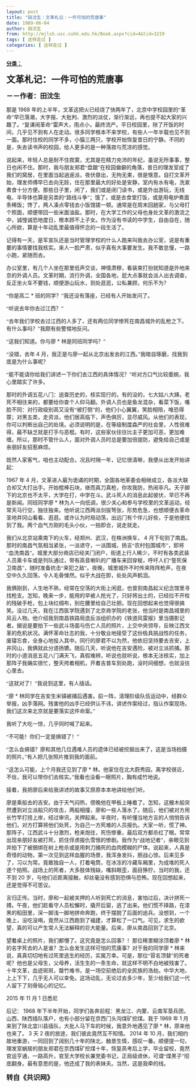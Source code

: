 ```yaml
---
layout: post
title: "田沈生：文革札记：一件可怕的荒唐事"
date: 1989-06-04
author: 田沈生
from: http://mjlsh.usc.cuhk.edu.hk/Book.aspx?cid=4&tid=3219
tags: [ 这样走过 ]
categories: [ 这样走过 ]
---
```


<div style="margin: 15px 10px 10px 0px;">
 <div>
  <span id="ctl00_ContentPlaceHolder1_chapter1_SubjectLabel" style="font-weight:bold;text-decoration:underline;">
   分类：
  </span>
 </div>
 <!--[if gte mso 9]><xml>
 <o:OfficeDocumentSettings>
  <o:AllowPNG/>
  <o:PixelsPerInch>96</o:PixelsPerInch>
 </o:OfficeDocumentSettings>
</xml><![endif]-->
 <!--[if gte mso 9]><xml>
 <w:WordDocument>
  <w:View>Normal</w:View>
  <w:Zoom>0</w:Zoom>
  <w:TrackMoves/>
  <w:TrackFormatting/>
  <w:PunctuationKerning/>
  <w:ValidateAgainstSchemas/>
  <w:SaveIfXMLInvalid>false</w:SaveIfXMLInvalid>
  <w:IgnoreMixedContent>false</w:IgnoreMixedContent>
  <w:AlwaysShowPlaceholderText>false</w:AlwaysShowPlaceholderText>
  <w:DoNotPromoteQF/>
  <w:LidThemeOther>EN-US</w:LidThemeOther>
  <w:LidThemeAsian>JA</w:LidThemeAsian>
  <w:LidThemeComplexScript>X-NONE</w:LidThemeComplexScript>
  <w:Compatibility>
   <w:BreakWrappedTables/>
   <w:SnapToGridInCell/>
   <w:WrapTextWithPunct/>
   <w:UseAsianBreakRules/>
   <w:DontGrowAutofit/>
   <w:SplitPgBreakAndParaMark/>
   <w:EnableOpenTypeKerning/>
   <w:DontFlipMirrorIndents/>
   <w:OverrideTableStyleHps/>
   <w:UseFELayout/>
  </w:Compatibility>
  <m:mathPr>
   <m:mathFont m:val="Cambria Math"/>
   <m:brkBin m:val="before"/>
   <m:brkBinSub m:val="&#45;-"/>
   <m:smallFrac m:val="off"/>
   <m:dispDef/>
   <m:lMargin m:val="0"/>
   <m:rMargin m:val="0"/>
   <m:defJc m:val="centerGroup"/>
   <m:wrapIndent m:val="1440"/>
   <m:intLim m:val="subSup"/>
   <m:naryLim m:val="undOvr"/>
  </m:mathPr></w:WordDocument>
</xml><![endif]-->
 <!--[if gte mso 9]><xml>
 <w:LatentStyles DefLockedState="false" DefUnhideWhenUsed="true"
  DefSemiHidden="true" DefQFormat="false" DefPriority="99"
  LatentStyleCount="276">
  <w:LsdException Locked="false" Priority="0" SemiHidden="false"
   UnhideWhenUsed="false" QFormat="true" Name="Normal"/>
  <w:LsdException Locked="false" Priority="9" SemiHidden="false"
   UnhideWhenUsed="false" QFormat="true" Name="heading 1"/>
  <w:LsdException Locked="false" Priority="9" QFormat="true" Name="heading 2"/>
  <w:LsdException Locked="false" Priority="9" QFormat="true" Name="heading 3"/>
  <w:LsdException Locked="false" Priority="9" QFormat="true" Name="heading 4"/>
  <w:LsdException Locked="false" Priority="9" QFormat="true" Name="heading 5"/>
  <w:LsdException Locked="false" Priority="9" QFormat="true" Name="heading 6"/>
  <w:LsdException Locked="false" Priority="9" QFormat="true" Name="heading 7"/>
  <w:LsdException Locked="false" Priority="9" QFormat="true" Name="heading 8"/>
  <w:LsdException Locked="false" Priority="9" QFormat="true" Name="heading 9"/>
  <w:LsdException Locked="false" Priority="39" Name="toc 1"/>
  <w:LsdException Locked="false" Priority="39" Name="toc 2"/>
  <w:LsdException Locked="false" Priority="39" Name="toc 3"/>
  <w:LsdException Locked="false" Priority="39" Name="toc 4"/>
  <w:LsdException Locked="false" Priority="39" Name="toc 5"/>
  <w:LsdException Locked="false" Priority="39" Name="toc 6"/>
  <w:LsdException Locked="false" Priority="39" Name="toc 7"/>
  <w:LsdException Locked="false" Priority="39" Name="toc 8"/>
  <w:LsdException Locked="false" Priority="39" Name="toc 9"/>
  <w:LsdException Locked="false" Priority="0" Name="header"/>
  <w:LsdException Locked="false" Priority="0" Name="footer"/>
  <w:LsdException Locked="false" Priority="35" QFormat="true" Name="caption"/>
  <w:LsdException Locked="false" Priority="10" SemiHidden="false"
   UnhideWhenUsed="false" QFormat="true" Name="Title"/>
  <w:LsdException Locked="false" Priority="0" Name="Default Paragraph Font"/>
  <w:LsdException Locked="false" Priority="0" Name="Body Text"/>
  <w:LsdException Locked="false" Priority="0" Name="Body Text Indent"/>
  <w:LsdException Locked="false" Priority="11" SemiHidden="false"
   UnhideWhenUsed="false" QFormat="true" Name="Subtitle"/>
  <w:LsdException Locked="false" Priority="0" Name="Date"/>
  <w:LsdException Locked="false" Priority="0" Name="Body Text Indent 2"/>
  <w:LsdException Locked="false" Priority="0" Name="Body Text Indent 3"/>
  <w:LsdException Locked="false" Priority="22" SemiHidden="false"
   UnhideWhenUsed="false" QFormat="true" Name="Strong"/>
  <w:LsdException Locked="false" Priority="20" SemiHidden="false"
   UnhideWhenUsed="false" QFormat="true" Name="Emphasis"/>
  <w:LsdException Locked="false" Priority="0" Name="No List"/>
  <w:LsdException Locked="false" Priority="59" SemiHidden="false"
   UnhideWhenUsed="false" Name="Table Grid"/>
  <w:LsdException Locked="false" UnhideWhenUsed="false" Name="Placeholder Text"/>
  <w:LsdException Locked="false" Priority="1" SemiHidden="false"
   UnhideWhenUsed="false" QFormat="true" Name="No Spacing"/>
  <w:LsdException Locked="false" Priority="60" SemiHidden="false"
   UnhideWhenUsed="false" Name="Light Shading"/>
  <w:LsdException Locked="false" Priority="61" SemiHidden="false"
   UnhideWhenUsed="false" Name="Light List"/>
  <w:LsdException Locked="false" Priority="62" SemiHidden="false"
   UnhideWhenUsed="false" Name="Light Grid"/>
  <w:LsdException Locked="false" Priority="63" SemiHidden="false"
   UnhideWhenUsed="false" Name="Medium Shading 1"/>
  <w:LsdException Locked="false" Priority="64" SemiHidden="false"
   UnhideWhenUsed="false" Name="Medium Shading 2"/>
  <w:LsdException Locked="false" Priority="65" SemiHidden="false"
   UnhideWhenUsed="false" Name="Medium List 1"/>
  <w:LsdException Locked="false" Priority="66" SemiHidden="false"
   UnhideWhenUsed="false" Name="Medium List 2"/>
  <w:LsdException Locked="false" Priority="67" SemiHidden="false"
   UnhideWhenUsed="false" Name="Medium Grid 1"/>
  <w:LsdException Locked="false" Priority="68" SemiHidden="false"
   UnhideWhenUsed="false" Name="Medium Grid 2"/>
  <w:LsdException Locked="false" Priority="69" SemiHidden="false"
   UnhideWhenUsed="false" Name="Medium Grid 3"/>
  <w:LsdException Locked="false" Priority="70" SemiHidden="false"
   UnhideWhenUsed="false" Name="Dark List"/>
  <w:LsdException Locked="false" Priority="71" SemiHidden="false"
   UnhideWhenUsed="false" Name="Colorful Shading"/>
  <w:LsdException Locked="false" Priority="72" SemiHidden="false"
   UnhideWhenUsed="false" Name="Colorful List"/>
  <w:LsdException Locked="false" Priority="73" SemiHidden="false"
   UnhideWhenUsed="false" Name="Colorful Grid"/>
  <w:LsdException Locked="false" Priority="60" SemiHidden="false"
   UnhideWhenUsed="false" Name="Light Shading Accent 1"/>
  <w:LsdException Locked="false" Priority="61" SemiHidden="false"
   UnhideWhenUsed="false" Name="Light List Accent 1"/>
  <w:LsdException Locked="false" Priority="62" SemiHidden="false"
   UnhideWhenUsed="false" Name="Light Grid Accent 1"/>
  <w:LsdException Locked="false" Priority="63" SemiHidden="false"
   UnhideWhenUsed="false" Name="Medium Shading 1 Accent 1"/>
  <w:LsdException Locked="false" Priority="64" SemiHidden="false"
   UnhideWhenUsed="false" Name="Medium Shading 2 Accent 1"/>
  <w:LsdException Locked="false" Priority="65" SemiHidden="false"
   UnhideWhenUsed="false" Name="Medium List 1 Accent 1"/>
  <w:LsdException Locked="false" UnhideWhenUsed="false" Name="Revision"/>
  <w:LsdException Locked="false" Priority="34" SemiHidden="false"
   UnhideWhenUsed="false" QFormat="true" Name="List Paragraph"/>
  <w:LsdException Locked="false" Priority="29" SemiHidden="false"
   UnhideWhenUsed="false" QFormat="true" Name="Quote"/>
  <w:LsdException Locked="false" Priority="30" SemiHidden="false"
   UnhideWhenUsed="false" QFormat="true" Name="Intense Quote"/>
  <w:LsdException Locked="false" Priority="66" SemiHidden="false"
   UnhideWhenUsed="false" Name="Medium List 2 Accent 1"/>
  <w:LsdException Locked="false" Priority="67" SemiHidden="false"
   UnhideWhenUsed="false" Name="Medium Grid 1 Accent 1"/>
  <w:LsdException Locked="false" Priority="68" SemiHidden="false"
   UnhideWhenUsed="false" Name="Medium Grid 2 Accent 1"/>
  <w:LsdException Locked="false" Priority="69" SemiHidden="false"
   UnhideWhenUsed="false" Name="Medium Grid 3 Accent 1"/>
  <w:LsdException Locked="false" Priority="70" SemiHidden="false"
   UnhideWhenUsed="false" Name="Dark List Accent 1"/>
  <w:LsdException Locked="false" Priority="71" SemiHidden="false"
   UnhideWhenUsed="false" Name="Colorful Shading Accent 1"/>
  <w:LsdException Locked="false" Priority="72" SemiHidden="false"
   UnhideWhenUsed="false" Name="Colorful List Accent 1"/>
  <w:LsdException Locked="false" Priority="73" SemiHidden="false"
   UnhideWhenUsed="false" Name="Colorful Grid Accent 1"/>
  <w:LsdException Locked="false" Priority="60" SemiHidden="false"
   UnhideWhenUsed="false" Name="Light Shading Accent 2"/>
  <w:LsdException Locked="false" Priority="61" SemiHidden="false"
   UnhideWhenUsed="false" Name="Light List Accent 2"/>
  <w:LsdException Locked="false" Priority="62" SemiHidden="false"
   UnhideWhenUsed="false" Name="Light Grid Accent 2"/>
  <w:LsdException Locked="false" Priority="63" SemiHidden="false"
   UnhideWhenUsed="false" Name="Medium Shading 1 Accent 2"/>
  <w:LsdException Locked="false" Priority="64" SemiHidden="false"
   UnhideWhenUsed="false" Name="Medium Shading 2 Accent 2"/>
  <w:LsdException Locked="false" Priority="65" SemiHidden="false"
   UnhideWhenUsed="false" Name="Medium List 1 Accent 2"/>
  <w:LsdException Locked="false" Priority="66" SemiHidden="false"
   UnhideWhenUsed="false" Name="Medium List 2 Accent 2"/>
  <w:LsdException Locked="false" Priority="67" SemiHidden="false"
   UnhideWhenUsed="false" Name="Medium Grid 1 Accent 2"/>
  <w:LsdException Locked="false" Priority="68" SemiHidden="false"
   UnhideWhenUsed="false" Name="Medium Grid 2 Accent 2"/>
  <w:LsdException Locked="false" Priority="69" SemiHidden="false"
   UnhideWhenUsed="false" Name="Medium Grid 3 Accent 2"/>
  <w:LsdException Locked="false" Priority="70" SemiHidden="false"
   UnhideWhenUsed="false" Name="Dark List Accent 2"/>
  <w:LsdException Locked="false" Priority="71" SemiHidden="false"
   UnhideWhenUsed="false" Name="Colorful Shading Accent 2"/>
  <w:LsdException Locked="false" Priority="72" SemiHidden="false"
   UnhideWhenUsed="false" Name="Colorful List Accent 2"/>
  <w:LsdException Locked="false" Priority="73" SemiHidden="false"
   UnhideWhenUsed="false" Name="Colorful Grid Accent 2"/>
  <w:LsdException Locked="false" Priority="60" SemiHidden="false"
   UnhideWhenUsed="false" Name="Light Shading Accent 3"/>
  <w:LsdException Locked="false" Priority="61" SemiHidden="false"
   UnhideWhenUsed="false" Name="Light List Accent 3"/>
  <w:LsdException Locked="false" Priority="62" SemiHidden="false"
   UnhideWhenUsed="false" Name="Light Grid Accent 3"/>
  <w:LsdException Locked="false" Priority="63" SemiHidden="false"
   UnhideWhenUsed="false" Name="Medium Shading 1 Accent 3"/>
  <w:LsdException Locked="false" Priority="64" SemiHidden="false"
   UnhideWhenUsed="false" Name="Medium Shading 2 Accent 3"/>
  <w:LsdException Locked="false" Priority="65" SemiHidden="false"
   UnhideWhenUsed="false" Name="Medium List 1 Accent 3"/>
  <w:LsdException Locked="false" Priority="66" SemiHidden="false"
   UnhideWhenUsed="false" Name="Medium List 2 Accent 3"/>
  <w:LsdException Locked="false" Priority="67" SemiHidden="false"
   UnhideWhenUsed="false" Name="Medium Grid 1 Accent 3"/>
  <w:LsdException Locked="false" Priority="68" SemiHidden="false"
   UnhideWhenUsed="false" Name="Medium Grid 2 Accent 3"/>
  <w:LsdException Locked="false" Priority="69" SemiHidden="false"
   UnhideWhenUsed="false" Name="Medium Grid 3 Accent 3"/>
  <w:LsdException Locked="false" Priority="70" SemiHidden="false"
   UnhideWhenUsed="false" Name="Dark List Accent 3"/>
  <w:LsdException Locked="false" Priority="71" SemiHidden="false"
   UnhideWhenUsed="false" Name="Colorful Shading Accent 3"/>
  <w:LsdException Locked="false" Priority="72" SemiHidden="false"
   UnhideWhenUsed="false" Name="Colorful List Accent 3"/>
  <w:LsdException Locked="false" Priority="73" SemiHidden="false"
   UnhideWhenUsed="false" Name="Colorful Grid Accent 3"/>
  <w:LsdException Locked="false" Priority="60" SemiHidden="false"
   UnhideWhenUsed="false" Name="Light Shading Accent 4"/>
  <w:LsdException Locked="false" Priority="61" SemiHidden="false"
   UnhideWhenUsed="false" Name="Light List Accent 4"/>
  <w:LsdException Locked="false" Priority="62" SemiHidden="false"
   UnhideWhenUsed="false" Name="Light Grid Accent 4"/>
  <w:LsdException Locked="false" Priority="63" SemiHidden="false"
   UnhideWhenUsed="false" Name="Medium Shading 1 Accent 4"/>
  <w:LsdException Locked="false" Priority="64" SemiHidden="false"
   UnhideWhenUsed="false" Name="Medium Shading 2 Accent 4"/>
  <w:LsdException Locked="false" Priority="65" SemiHidden="false"
   UnhideWhenUsed="false" Name="Medium List 1 Accent 4"/>
  <w:LsdException Locked="false" Priority="66" SemiHidden="false"
   UnhideWhenUsed="false" Name="Medium List 2 Accent 4"/>
  <w:LsdException Locked="false" Priority="67" SemiHidden="false"
   UnhideWhenUsed="false" Name="Medium Grid 1 Accent 4"/>
  <w:LsdException Locked="false" Priority="68" SemiHidden="false"
   UnhideWhenUsed="false" Name="Medium Grid 2 Accent 4"/>
  <w:LsdException Locked="false" Priority="69" SemiHidden="false"
   UnhideWhenUsed="false" Name="Medium Grid 3 Accent 4"/>
  <w:LsdException Locked="false" Priority="70" SemiHidden="false"
   UnhideWhenUsed="false" Name="Dark List Accent 4"/>
  <w:LsdException Locked="false" Priority="71" SemiHidden="false"
   UnhideWhenUsed="false" Name="Colorful Shading Accent 4"/>
  <w:LsdException Locked="false" Priority="72" SemiHidden="false"
   UnhideWhenUsed="false" Name="Colorful List Accent 4"/>
  <w:LsdException Locked="false" Priority="73" SemiHidden="false"
   UnhideWhenUsed="false" Name="Colorful Grid Accent 4"/>
  <w:LsdException Locked="false" Priority="60" SemiHidden="false"
   UnhideWhenUsed="false" Name="Light Shading Accent 5"/>
  <w:LsdException Locked="false" Priority="61" SemiHidden="false"
   UnhideWhenUsed="false" Name="Light List Accent 5"/>
  <w:LsdException Locked="false" Priority="62" SemiHidden="false"
   UnhideWhenUsed="false" Name="Light Grid Accent 5"/>
  <w:LsdException Locked="false" Priority="63" SemiHidden="false"
   UnhideWhenUsed="false" Name="Medium Shading 1 Accent 5"/>
  <w:LsdException Locked="false" Priority="64" SemiHidden="false"
   UnhideWhenUsed="false" Name="Medium Shading 2 Accent 5"/>
  <w:LsdException Locked="false" Priority="65" SemiHidden="false"
   UnhideWhenUsed="false" Name="Medium List 1 Accent 5"/>
  <w:LsdException Locked="false" Priority="66" SemiHidden="false"
   UnhideWhenUsed="false" Name="Medium List 2 Accent 5"/>
  <w:LsdException Locked="false" Priority="67" SemiHidden="false"
   UnhideWhenUsed="false" Name="Medium Grid 1 Accent 5"/>
  <w:LsdException Locked="false" Priority="68" SemiHidden="false"
   UnhideWhenUsed="false" Name="Medium Grid 2 Accent 5"/>
  <w:LsdException Locked="false" Priority="69" SemiHidden="false"
   UnhideWhenUsed="false" Name="Medium Grid 3 Accent 5"/>
  <w:LsdException Locked="false" Priority="70" SemiHidden="false"
   UnhideWhenUsed="false" Name="Dark List Accent 5"/>
  <w:LsdException Locked="false" Priority="71" SemiHidden="false"
   UnhideWhenUsed="false" Name="Colorful Shading Accent 5"/>
  <w:LsdException Locked="false" Priority="72" SemiHidden="false"
   UnhideWhenUsed="false" Name="Colorful List Accent 5"/>
  <w:LsdException Locked="false" Priority="73" SemiHidden="false"
   UnhideWhenUsed="false" Name="Colorful Grid Accent 5"/>
  <w:LsdException Locked="false" Priority="60" SemiHidden="false"
   UnhideWhenUsed="false" Name="Light Shading Accent 6"/>
  <w:LsdException Locked="false" Priority="61" SemiHidden="false"
   UnhideWhenUsed="false" Name="Light List Accent 6"/>
  <w:LsdException Locked="false" Priority="62" SemiHidden="false"
   UnhideWhenUsed="false" Name="Light Grid Accent 6"/>
  <w:LsdException Locked="false" Priority="63" SemiHidden="false"
   UnhideWhenUsed="false" Name="Medium Shading 1 Accent 6"/>
  <w:LsdException Locked="false" Priority="64" SemiHidden="false"
   UnhideWhenUsed="false" Name="Medium Shading 2 Accent 6"/>
  <w:LsdException Locked="false" Priority="65" SemiHidden="false"
   UnhideWhenUsed="false" Name="Medium List 1 Accent 6"/>
  <w:LsdException Locked="false" Priority="66" SemiHidden="false"
   UnhideWhenUsed="false" Name="Medium List 2 Accent 6"/>
  <w:LsdException Locked="false" Priority="67" SemiHidden="false"
   UnhideWhenUsed="false" Name="Medium Grid 1 Accent 6"/>
  <w:LsdException Locked="false" Priority="68" SemiHidden="false"
   UnhideWhenUsed="false" Name="Medium Grid 2 Accent 6"/>
  <w:LsdException Locked="false" Priority="69" SemiHidden="false"
   UnhideWhenUsed="false" Name="Medium Grid 3 Accent 6"/>
  <w:LsdException Locked="false" Priority="70" SemiHidden="false"
   UnhideWhenUsed="false" Name="Dark List Accent 6"/>
  <w:LsdException Locked="false" Priority="71" SemiHidden="false"
   UnhideWhenUsed="false" Name="Colorful Shading Accent 6"/>
  <w:LsdException Locked="false" Priority="72" SemiHidden="false"
   UnhideWhenUsed="false" Name="Colorful List Accent 6"/>
  <w:LsdException Locked="false" Priority="73" SemiHidden="false"
   UnhideWhenUsed="false" Name="Colorful Grid Accent 6"/>
  <w:LsdException Locked="false" Priority="19" SemiHidden="false"
   UnhideWhenUsed="false" QFormat="true" Name="Subtle Emphasis"/>
  <w:LsdException Locked="false" Priority="21" SemiHidden="false"
   UnhideWhenUsed="false" QFormat="true" Name="Intense Emphasis"/>
  <w:LsdException Locked="false" Priority="31" SemiHidden="false"
   UnhideWhenUsed="false" QFormat="true" Name="Subtle Reference"/>
  <w:LsdException Locked="false" Priority="32" SemiHidden="false"
   UnhideWhenUsed="false" QFormat="true" Name="Intense Reference"/>
  <w:LsdException Locked="false" Priority="33" SemiHidden="false"
   UnhideWhenUsed="false" QFormat="true" Name="Book Title"/>
  <w:LsdException Locked="false" Priority="37" Name="Bibliography"/>
  <w:LsdException Locked="false" Priority="39" QFormat="true" Name="TOC Heading"/>
 </w:LatentStyles>
</xml><![endif]-->
 <!--[if gte mso 10]>
<style>
 /* Style Definitions */
table.MsoNormalTable
	{mso-style-name:"Table Normal";
	mso-tstyle-rowband-size:0;
	mso-tstyle-colband-size:0;
	mso-style-noshow:yes;
	mso-style-priority:99;
	mso-style-parent:"";
	mso-padding-alt:0in 5.4pt 0in 5.4pt;
	mso-para-margin:0in;
	mso-para-margin-bottom:.0001pt;
	mso-pagination:widow-orphan;
	font-size:10.0pt;
	font-family:"Times New Roman";}
</style>
<![endif]-->
 <!--StartFragment-->
 <p class="MsoNormal">
  <o:p>
   <b>
    <font size="4">
    </font>
   </b>
  </o:p>
 </p>
 <p class="MsoNormal">
  <b>
   <span lang="ZH-CN" style="font-family: 宋体;">
    <font size="5">
     文革札记：一件可怕的荒唐事
    </font>
   </span>
   <font size="4">
    <o:p>
    </o:p>
   </font>
  </b>
 </p>
 <p class="MsoNormal">
  <span lang="ZH-CN" style='font-family:宋体;mso-ascii-font-family:
"Times New Roman"'>
   <b>
    <font size="4">
     －－作者：田沈生
    </font>
   </b>
  </span>
  <o:p>
  </o:p>
 </p>
 <p class="MsoNormal">
  <o:p>
  </o:p>
 </p>
 <p class="MsoNormal">
  <span lang="ZH-CN" style='font-family:宋体;mso-ascii-font-family:
"Times New Roman"'>
   那是
  </span>
  1968
  <span lang="ZH-CN" style='font-family:宋体;
mso-ascii-font-family:"Times New Roman"'>
   年的上半年，文革这把火已经烧了快两年了，北京中学校园里的“革命”早已落潮，大字报、大批判、激烈的派仗，渐行渐远，再也提不起大家的兴趣了。“复课闹革命”雷声大，雨点小，最终流产。平日校园里，除了开饭的时间，几乎见不到有人在走动。很多同学根本不来学校，有些人一年半载也见不到一面。那时住校的同学不多，小猫三两只，学校开始恢复昔日的宁静。不同的是，失去读书声的校园，给人更多的是一种落寂与荒凉的感觉。
  </span>
  <o:p>
  </o:p>
 </p>
 <p class="MsoNormal">
  <span lang="ZH-CN" style='font-family:宋体;mso-ascii-font-family:
"Times New Roman"'>
   说起来，年轻人总是耐不住寂寞，尤其是在精力充沛的年纪，虽说无所事事，整日也闲不住。那时，我与朋友郑君“盘踞”在校园偏僻的角落，昔日的理发室成了我们的窝居，在里面当起逍遥派，夜伏昼出，无拘无束，很是惬意。自打文革开始，理发师傅早已去向无踪，住在那里最大的好处是安静，室内有水有电，洗漱煮食十分方便。那些日子里，闲了，我们或是闭门读书，或是外出游玩，无线电、半导体也算是另类的“路线斗争”；饿了，或是去食堂打饭，或是用电炉煮面条稀饭；馋了，两人凑点零钱去小饭馆搓一顿。通常是在周末回趟家，与父母打个照面，顺便带回一些米面油盐。那时，在大学工作的父母也身处文革的激流之中，诚惶诚恐地度日，根本顾不上子女。作为没有书读的中学生，自由自在，随心所欲，算是十年动乱里最值得怀念的一段生活了。
  </span>
  <o:p>
  </o:p>
 </p>
 <p class="MsoNormal">
  <span lang="ZH-CN" style='font-family:宋体;mso-ascii-font-family:
"Times New Roman"'>
   记得有一天，是军宣队还是当时管理学校的什么人跑来叫我去办公室，说是有重要的事情要找我核实。来人一脸严肃，似乎真有大事要发生。我不敢怠慢，一路小跑，紧随而去。
  </span>
  <o:p>
  </o:p>
 </p>
 <p class="MsoNormal">
  <span lang="ZH-CN" style='font-family:宋体;mso-ascii-font-family:
"Times New Roman"'>
   办公室里，有几个人坐在那里低声交谈，神情肃穆，看装束打扮就知道是外地来京的外调人员。文革时期，流行外调，全国各地，屁大点事就会派人出去调查，反正坐火车不要钱，顺便游山玩水，到处逛逛，公私兼顾，何乐不为？
  </span>
  <o:p>
  </o:p>
 </p>
 <p class="MsoNormal">
  <span lang="ZH-CN" style='font-family:宋体;mso-ascii-font-family:
"Times New Roman"'>
   “你是高二
  </span>
  *
  <span lang="ZH-CN" style='font-family:宋体;
mso-ascii-font-family:"Times New Roman"'>
   班的同学？”我还没有落座，已经有人开始发问了。
  </span>
  <o:p>
  </o:p>
 </p>
 <p class="MsoNormal">
  <span lang="ZH-CN" style='font-family:宋体;mso-ascii-font-family:
"Times New Roman"'>
   “听说去年你去过江西？”
  </span>
  <o:p>
  </o:p>
 </p>
 <p class="MsoNormal">
  <span lang="ZH-CN" style='font-family:宋体;mso-ascii-font-family:
"Times New Roman"'>
   “去年我们学校去过江西的人多了，还有两位同学惨死在南昌城外的乱枪之下。有什么事吗？”我颇有些警惕地反问。
  </span>
  <o:p>
  </o:p>
 </p>
 <p class="MsoNormal">
  <span lang="ZH-CN" style='font-family:宋体;mso-ascii-font-family:
"Times New Roman"'>
   “这我们知道。你与廖
  </span>
  *
  <span lang="ZH-CN" style='font-family:宋体;
mso-ascii-font-family:"Times New Roman"'>
   林是同班同学吗？”
  </span>
  <o:p>
  </o:p>
 </p>
 <p class="MsoNormal">
  <span lang="ZH-CN" style='font-family:宋体;mso-ascii-font-family:
"Times New Roman"'>
   “没错，去年
  </span>
  4
  <span lang="ZH-CN" style='font-family:宋体;
mso-ascii-font-family:"Times New Roman"'>
   月，我正是与廖一起从北京出发去的江西。”我暗自琢磨，找我到底是为什么事呢？
  </span>
  <o:p>
  </o:p>
 </p>
 <p class="MsoNormal">
  <span lang="ZH-CN" style='font-family:宋体;mso-ascii-font-family:
"Times New Roman"'>
   “能不能请你给我们讲述一下你们去江西的具体情况？”听对方口气比较委婉，我心里踏实了许多。
  </span>
  <o:p>
  </o:p>
 </p>
 <p class="MsoNormal">
  <span lang="ZH-CN" style='font-family:宋体;mso-ascii-font-family:
"Times New Roman"'>
   那时的外调五花八门：追查历史的，核实现行的，有的没的，七大姑八大姨，老死不相往来的，都要给你查个人仰马翻。外调人员也是鱼龙混杂，看菜下饭，嘴脸不同：对行政级别高又没有“被打倒”的，他们小心翼翼，笑脸相陪，唯恐得罪；对黑五类，走资派，他们居高临下，声色俱厉，显尽威风。从他们的表现，你可以判断出自己的处境。必须说明的是，在等级制度森严的社会里，人性很难得，最不缺乏就是打手与恶棍。有时，这些家伙往往比主子更加可恶，更加难缠。所以，那时不管什么人，面对外调人员时总是要加倍提防，避免给自己或是亲朋好友招惹麻烦。
  </span>
  <o:p>
  </o:p>
 </p>
 <p class="MsoNormal">
  <span lang="ZH-CN" style='font-family:宋体;mso-ascii-font-family:
"Times New Roman"'>
   既然人家客气，咱也主动配合。况且时隔一年，记忆很清晰，我便从出发开始讲起：
  </span>
  <o:p>
  </o:p>
 </p>
 <p class="MsoNormal">
  1967
  <span lang="ZH-CN" style='font-family:宋体;mso-ascii-font-family:
"Times New Roman"'>
   年
  </span>
  4
  <span lang="ZH-CN" style='font-family:宋体;mso-ascii-font-family:
"Times New Roman"'>
   月，文革进入最为诡谲的时期，全国各地革委会相继成立，各派大联合却又大打出手。开始棍棒石块，继而真刀真枪，你攻我防，热闹非凡。天子脚下的北京也不太平，大学在打，中学在斗。武斗死人的消息此起彼伏，早已不再是新闻。同班同学廖
  </span>
  *
  <span lang="ZH-CN" style='font-family:宋体;mso-ascii-font-family:"Times New Roman"'>
   林为人一向低调，很少关心和参与学校里的文革运动，经常天马行空，独往独来。他听说江西两派剑拔弩张，形势危急，也想顺便去革命圣地井冈山看看、逛逛。或许认为时局动荡，出远门有个伴儿好些，于是他便找到了我。两个血气方刚的毛头小伙，一拍即合，说走就走。
  </span>
  <o:p>
  </o:p>
 </p>
 <p class="MsoNormal">
  <span lang="ZH-CN" style='font-family:宋体;mso-ascii-font-family:
"Times New Roman"'>
   我们从北京站乘南下的火车，经郑州、武汉，在株洲换车，
  </span>
  4
  <span lang="ZH-CN" style='font-family:宋体;mso-ascii-font-family:"Times New Roman"'>
   月下旬到了南昌。那时的南昌气氛相当紧张，一派退守，一派围城，扬言“农村包围城市”，即将“血洗南昌”。城里大部分商店已经关门闭户，街道上行人稀少，不时有各类武装人员乘卡车或是列队通过，带有高音喇叭的广播车来回穿梭，呼吁人们“誓死保卫南昌”，随时准备抗击“来犯之敌”。夜晚，城里城外不时传来阵阵枪声，在夜空中久久回荡，令人毛骨悚然。似乎大战在即，处处风声鹤泪。
  </span>
  <o:p>
  </o:p>
 </p>
 <p class="MsoNormal">
  <span lang="ZH-CN" style='font-family:宋体;mso-ascii-font-family:
"Times New Roman"'>
   我俩刚到，人生地不熟，经常在空荡的大街上闲逛，也曾到南昌起义纪念馆里寻找枪支。怎知，晚来一步，能用的早被人抢光了，只好将出土的，已经拉不开栓的残破手枪，包上块红绸布，别在腰里给自己壮胆。现在回想起来也觉得很搞笑。没过几天，我在江西医学院遇到了北京商学院的老张，他当时是南昌城里的风云人物。他介绍我到南昌铁路局造反派组织办的《铁道风雷报》里当摄影记者。据说是要拍下一些武斗场面与伤亡人员的照片，上交中央领导，反映江西文革的危机状况。满怀革命壮志的我，十分敬业地接受了这份极具挑战性的任务，废寝忘食，全身心地投入其中。同行的廖君不以为然，他依旧坚持要去吉安，上井冈山，我俩就此分道扬镳。随后几天，听说他在吉安遇险，被对立派抓捕。那时的小道消息五花八门满天飞，真假难辨，听说也就听说，根本无法核实，加上那阵子我确实很忙，整天挎着相机，开着吉普车到处跑，没时间细想，也就没往心里去。
  </span>
  <o:p>
  </o:p>
 </p>
 <p class="MsoNormal">
  <span lang="ZH-CN" style='font-family:宋体;mso-ascii-font-family:
"Times New Roman"'>
   “这就对了！”我说到这里，有人插话。
  </span>
  <o:p>
  </o:p>
 </p>
 <p class="MsoNormal">
  <span lang="ZH-CN" style='font-family:宋体;mso-ascii-font-family:
"Times New Roman"'>
   “廖
  </span>
  *
  <span lang="ZH-CN" style='font-family:宋体;mso-ascii-font-family:
"Times New Roman"'>
   林同学在吉安生米镇被捕后遇害。前一阵，清理阶级队伍运动中，经群众举报，凶手落网。残害他的凶手已经供认不讳，讲述作案经过，指认作案现场，我们这次来北京就是要落实这件命案。”
  </span>
  <o:p>
  </o:p>
 </p>
 <p class="MsoNormal">
  <span lang="ZH-CN" style='font-family:宋体;mso-ascii-font-family:
"Times New Roman"'>
   我听了大吃一惊，几乎同时喊了起来。
  </span>
  <o:p>
  </o:p>
 </p>
 <p class="MsoNormal">
  <span lang="ZH-CN" style='font-family:宋体;mso-ascii-font-family:
"Times New Roman"'>
   “不可能！你们一定是搞错了！”
  </span>
  <o:p>
  </o:p>
 </p>
 <p class="MsoNormal">
  <span lang="ZH-CN" style='font-family:宋体;mso-ascii-font-family:
"Times New Roman"'>
   “怎么会搞错？廖和其他几位遇难人员的遗体已经被挖掘出来了，这是当场拍摄的照片。”有人把几张照片推到我的面前。
  </span>
  <o:p>
  </o:p>
 </p>
 <p class="MsoNormal">
  <span lang="ZH-CN" style='font-family:宋体;mso-ascii-font-family:
"Times New Roman"'>
   “这怎么可能，上个月我还见到了廖
  </span>
  *
  <span lang="ZH-CN" style='font-family:
宋体;mso-ascii-font-family:"Times New Roman"'>
   林。他家住在北大蔚秀园，离学校很近，不信，我可以带你们去核实。”我看也没看一眼照片，胸有成竹地说。
  </span>
  <o:p>
  </o:p>
 </p>
 <p class="MsoNormal">
  <span lang="ZH-CN" style='font-family:宋体;mso-ascii-font-family:
"Times New Roman"'>
   接着，我把廖后来给我讲述的故事又原原本本地讲给他们听。
  </span>
  <o:p>
  </o:p>
 </p>
 <p class="MsoNormal">
  <span lang="ZH-CN" style='font-family:宋体;mso-ascii-font-family:
"Times New Roman"'>
   廖是乘船去的吉安。由于天气闷热，傍晚他在甲板上睡着了。怎知，这艘木船突然遭到对立派船只的攻击，两船相撞，廖和一些人落水了。随后，他们被对方用长竹竿打捞上岸，经过审讯，关押起来。半夜时，有听懂当地方言的人悄悄告诉他们，对方打算将他们处死，为自己一方死难的人员报仇。大家一听，慌了神。那阵子，江西武斗十分激烈，枪来炮往，死伤惨重，最后双方都杀红了眼。常常出现亲朋好友被打死，抓住俘虏报仇雪恨的惨剧。我作为“战地记者”，亲眼见到并拍下了被捆绑在树上枪杀或是用刺刀捅死的血肉模糊的尸体。说起来，人真是奇怪的动物，第一次见到这样血腥的场景，我浑身发抖，胆战心惊。后来见多了，习以为常。竟敢独自一人，打着电筒，在冰冻的冷藏车厢里，为成堆的死人逐个拍照。战场上的死者，大多肢体残缺，嘴斜眼歪，面目狰狞。当时的我，还不到
  </span>
  20
  <span lang="ZH-CN" style='font-family:宋体;mso-ascii-font-family:"Times New Roman"'>
   岁，与他们近距离接触，却丝毫没有感到恐惧与恐怖。现在回想起来，还是觉得不可思议。
  </span>
  <o:p>
  </o:p>
 </p>
 <p class="MsoNormal">
  <span lang="ZH-CN" style='font-family:宋体;mso-ascii-font-family:
"Times New Roman"'>
   言归正传。当时，廖和一起被关押的人听到死亡的消息，害怕过后，决计拼死一搏。午夜，他们趁看守人员松懈时，撬开后窗，逃了出来。他们慌不择路，在漆黑的稻田里，深一脚浅一脚地拼命奔跑，终于摆脱了后面的追兵。没想到，一个晚上，没吃没喝，竟然从江西跑到了福建，才算松了一口气。可见，求生的欲望，真的可以产生常人无法解释的巨大能量。后来，廖从南昌回到了北京。
  </span>
  <o:p>
  </o:p>
 </p>
 <p class="MsoNormal">
  <span lang="ZH-CN" style='font-family:宋体;mso-ascii-font-family:
"Times New Roman"'>
   望着桌上的照片，我们都懵了。这究竟是怎么回事？！那位稀里糊涂顶着廖
  </span>
  *
  <span lang="ZH-CN" style='font-family:宋体;mso-ascii-font-family:"Times New Roman"'>
   林的名字死去的人是谁？怎么会发生这样可怕的荒唐事？对于我的同学廖
  </span>
  *
  <span lang="ZH-CN" style='font-family:宋体;mso-ascii-font-family:"Times New Roman"'>
   林来说，真真切切地有过死里逃生的经历，实属万幸。可是，那位“冒名顶替”的死者呢？他也是父母生，父母养，活生生的一条生命，就这样不明不白地被残害了。十年文革，血迹斑斑，罄竹难书，是一场空前绝后的全民族的浩劫。中华大地，上上下下，几乎无人可以幸免。这场动乱，无论过去多少年，至少给我们这一代人留下了刻骨铭心的记忆。
  </span>
  <o:p>
  </o:p>
 </p>
 <p class="MsoNormal">
  2015
  <span lang="ZH-CN" style='font-family:宋体;mso-ascii-font-family:
"Times New Roman"'>
   年
  </span>
  11
  <span lang="ZH-CN" style='font-family:宋体;mso-ascii-font-family:
"Times New Roman"'>
   月
  </span>
  1
  <span lang="ZH-CN" style='font-family:宋体;mso-ascii-font-family:
"Times New Roman"'>
   日悉尼
  </span>
  <o:p>
  </o:p>
 </p>
 <p class="MsoNormal">
  <span lang="ZH-CN" style='font-family:宋体;mso-ascii-font-family:
"Times New Roman"'>
   后记：
  </span>
  1968
  <span lang="ZH-CN" style='font-family:宋体;
mso-ascii-font-family:"Times New Roman"'>
   年下半年开始，同学们各奔前程：黑龙江、内蒙、云南军垦兵团，山西、陕西插队落户，也有小部分留在京西门头沟煤矿挖煤。我于
  </span>
  1969
  <span lang="ZH-CN" style='font-family:宋体;mso-ascii-font-family:"Times New Roman"'>
   年
  </span>
  1
  <span lang="ZH-CN" style='font-family:宋体;mso-ascii-font-family:"Times New Roman"'>
   月来到了陕北宜川县插队，大批人马下车的时候，我意外地遇见了廖
  </span>
  *
  <span lang="ZH-CN" style='font-family:宋体;mso-ascii-font-family:"Times New Roman"'>
   林，原来他也来了。
  </span>
  3
  <span lang="ZH-CN" style='font-family:宋体;mso-ascii-font-family:"Times New Roman"'>
   天
  </span>
  2
  <span lang="ZH-CN" style='font-family:宋体;mso-ascii-font-family:"Times New Roman"'>
   夜的旅途，我们彼此竟然互不知情。
  </span>
  2014
  <span lang="ZH-CN" style='font-family:宋体;mso-ascii-font-family:"Times New Roman"'>
   年
  </span>
  10
  <span lang="ZH-CN" style='font-family:宋体;mso-ascii-font-family:"Times New Roman"'>
   月，我们相约故地重游，一同回到了阔别几十年的陕北，触景生情，感叹一番。顺便提一句，理发室蜗居的朋友郑君在京西煤矿挖煤十年，恢复高考后上学，毕业留校，竟然官运亨通，一路高升，官至大学校长兼党委书记，正局级退休，可谓“煤黑子”彻底翻身。最有意思的是，他还成了我的表妹夫。当然，这是我牵的线。
  </span>
  <o:p>
  </o:p>
 </p>
 <p class="MsoNormal">
  <o:p>
   <b>
    <font size="4">
    </font>
   </b>
  </o:p>
 </p>
 <p class="MsoNormal">
  <span lang="ZH-CN" style='font-family:宋体;mso-ascii-font-family:
"Times New Roman"'>
   <b>
    <font size="4">
     转自《共识网》
    </font>
   </b>
  </span>
  <o:p>
  </o:p>
 </p>
 <!--EndFragment-->
</div>

